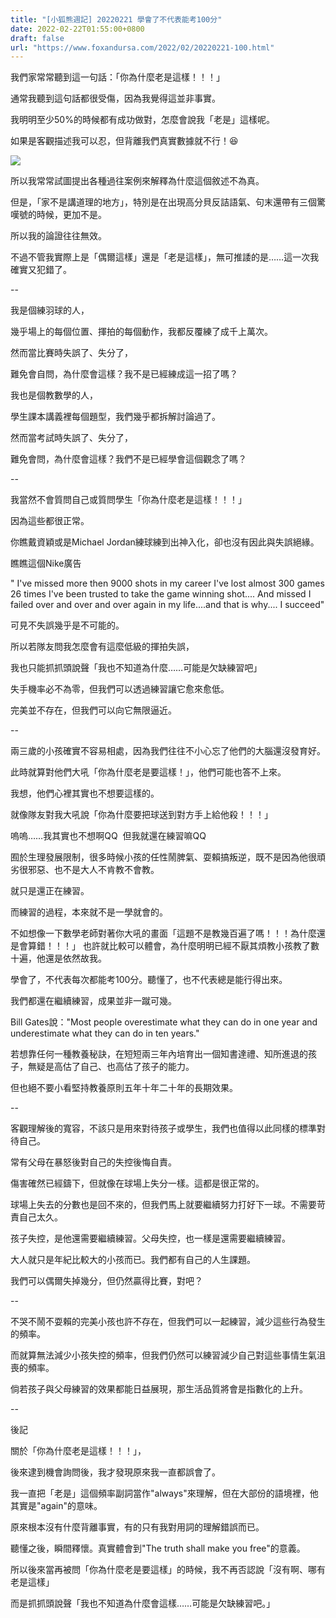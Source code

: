 ```yaml
---
title: "[小狐熊週記] 20220221 學會了不代表能考100分"
date: 2022-02-22T01:55:00+0800
draft: false
url: "https://www.foxandursa.com/2022/02/20220221-100.html"
---
```


我們家常常聽到這一句話：「你為什麼老是這樣！！！」

通常我聽到這句話都很受傷，因為我覺得這並非事實。




我明明至少50%的時候都有成功做對，怎麼會說我「老是」這樣呢。

如果是客觀描述我可以忍，但背離我們真實數據就不行！😆



![]($https://blogger.googleusercontent.com/img/a/AVvXsEjNcLYR9dJZwg7YWIhPSwH9thpnmfjkZjQ8pKaFDF8OBBmG9GasRazwVt75SinDQU3LqS_jJfwv4zHiyOttTbw06APC3qdEDNaoRZY7rC7En504gOkF4ovaAul62FFgYBHQpkrDiVWoZQnKyWl5wlw8RxBXIWcBdyuvbl0BgWLq7tBakLC05Q-Qr_Qx)


所以我常常試圖提出各種過往案例來解釋為什麼這個敘述不為真。

但是，「家不是講道理的地方」，特別是在出現高分貝反詰語氣、句末還帶有三個驚嘆號的時候，更加不是。

所以我的論證往往無效。




不過不管我實際上是「偶爾這樣」還是「老是這樣」，無可推諉的是……這一次我確實又犯錯了。




--




我是個練羽球的人，

幾乎場上的每個位置、揮拍的每個動作，我都反覆練了成千上萬次。

然而當比賽時失誤了、失分了，

難免會自問，為什麼會這樣？我不是已經練成這一招了嗎？




我也是個教數學的人，

學生課本講義裡每個題型，我們幾乎都拆解討論過了。

然而當考試時失誤了、失分了，

難免會問，為什麼會這樣？我們不是已經學會這個觀念了嗎？




--




我當然不會質問自己或質問學生「你為什麼老是這樣！！！」

因為這些都很正常。

你瞧戴資穎或是Michael Jordan練球練到出神入化，卻也沒有因此與失誤絕緣。

瞧瞧這個Nike廣告



" I've missed more then 9000 shots in my career
I've lost almost 300 games
26 times I've been trusted to take the game winning shot....
And missed
I failed over and over and over again in my life....and that is why....
I succeed"




可見不失誤幾乎是不可能的。

所以若隊友問我怎麼會有這麼低級的揮拍失誤，

我也只能抓抓頭說聲「我也不知道為什麼……可能是欠缺練習吧」




失手機率必不為零，但我們可以透過練習讓它愈來愈低。

完美並不存在，但我們可以向它無限逼近。




--




兩三歲的小孩確實不容易相處，因為我們往往不小心忘了他們的大腦還沒發育好。

此時就算對他們大吼「你為什麼老是要這樣！」，他們可能也答不上來。

我想，他們心裡其實也不想要這樣的。

就像隊友對我大吼說「你為什麼要把球送到對方手上給他殺！！！」

嗚嗚……我其實也不想啊QQ  但我就還在練習嘛QQ




囿於生理發展限制，很多時候小孩的任性鬧脾氣、耍賴搞叛逆，既不是因為他很頑劣很邪惡、也不是大人不肯教不會教。

就只是還正在練習。

而練習的過程，本來就不是一學就會的。




不如想像一下數學老師對著你大吼的畫面「這題不是教幾百遍了嗎！！！為什麼還是會算錯！！！」 也許就比較可以體會，為什麼明明已經不厭其煩教小孩教了數十遍，他還是依然故我。




學會了，不代表每次都能考100分。聽懂了，也不代表總是能行得出來。

我們都還在繼續練習，成果並非一蹴可幾。




Bill Gates說："Most people overestimate what they can do in one year and underestimate what they can do in ten years."



若想靠任何一種教養秘訣，在短短兩三年內培育出一個知書達禮、知所進退的孩子，無疑是高估了自己、也高估了孩子的能力。

但也絕不要小看堅持教養原則五年十年二十年的長期效果。




--

客觀理解後的寬容，不該只是用來對待孩子或學生，我們也值得以此同樣的標準對待自己。

常有父母在暴怒後對自己的失控後悔自責。

傷害確然已經鑄下，但就像在球場上失分一樣。這都是很正常的。

球場上失去的分數也是回不來的，但我們馬上就要繼續努力打好下一球。不需要苛責自己太久。

孩子失控，是他還需要繼續練習。父母失控，也一樣是還需要繼續練習。

大人就只是年紀比較大的小孩而已。我們都有自己的人生課題。




我們可以偶爾失掉幾分，但仍然贏得比賽，對吧？  

--

不哭不鬧不耍賴的完美小孩也許不存在，但我們可以一起練習，減少這些行為發生的頻率。

而就算無法減少小孩失控的頻率，但我們仍然可以練習減少自己對這些事情生氣沮喪的頻率。

倘若孩子與父母練習的效果都能日益展現，那生活品質將會是指數化的上升。

--

後記

關於「你為什麼老是這樣！！！」，

後來逮到機會詢問後，我才發現原來我一直都誤會了。

我一直把「老是」這個頻率副詞當作"always"來理解，但在大部份的語境裡，他其實是"again"的意味。

原來根本沒有什麼背離事實，有的只有我對用詞的理解錯誤而已。

聽懂之後，瞬間釋懷。真實體會到"The truth shall make you free"的意義。 




所以後來當再被問「你為什麼老是要這樣」的時候，我不再否認說「沒有啊、哪有老是這樣」

而是抓抓頭說聲「我也不知道為什麼會這樣……可能是欠缺練習吧。」


